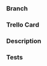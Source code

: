 <!-- Please follow this template when posting a new PR. -->
### Branch 
<!--
Specify which branch this PR is based off of.
-->

### Trello Card

<!--
A summary of the trello card this PR represents.
Include the link to the card.
-->

### Description

<!--
Description of your changes. More than a one-liner. We need to know why you did those changes.

Some other questions that are good to answer here:
  * Is there anything left to do as part of this card?
  * Are there behaviour changes that should be explicitly described?
  * Are these changes directly related to previous changes that were made?
    * Should the previous PR be linked to (eg. fixing a bug implemented by a previous PR)?
  * Is there any related functionality that was out of scope for this PR and might be overlooked/forgotten?
-->

### Tests

<!--
Description of the tests you ran.
  * How to reproduce the bug
  * How to determine that it has been fixed
-->
